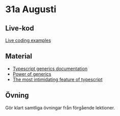 # 31a Augusti

## Live-kod

[Live coding examples](live-coding/)


## Material

- [Typescript generics documentation](https://www.typescriptlang.org/docs/handbook/2/generics.html)
- [Power of generics](https://www.youtube.com/watch?v=0Mr3t0zA4SY)
- [The most intimidating feature of typescript](https://www.youtube.com/watch?v=dLPgQRbVquo&pp=ygUrdGhlIG1vc3QgaW50aW1pZGF0aW5nIGZlYXR1cmUgb2YgdHlwZXNjcmlwdA%3D%3D)


  
## Övning
Gör klart samtliga övningar från förgående lektioner.